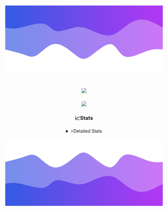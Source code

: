 ![Header](./header.png)
<div align="center">

<h1 align="center">
  <a href="https://git.io/typing-svg">
    <img src="https://readme-typing-svg.herokuapp.com/?lines=Hello,+There!+%F0%9F%91%8B;This+is+chicho.;Owner+on+Ocean;&center=true&size=25">
  </a>
</h1>
  
<p align="center">
  <img src="https://lanyard.cnrad.dev/api/852683595378196480" />
</p>

### 📈Stats
<details>
    <summary> ⚡Detailed Stats</summary>
    <br/>

<!--START_SECTION:waka-->
![Code Time](http://img.shields.io/badge/Code%20Time-808%20hrs%2039%20mins-blue)

![Profile Views](http://img.shields.io/badge/Profile%20Views-20-blue)

**🐱 My GitHub Data** 

> 📦 78.5 kB Used in GitHub's Storage 
 > 
> 🏆 29 Contributions in the Year 2024
 > 
> 🚫 Not Opted to Hire
 > 
> 📜 15 Public Repositories 
 > 
> 🔑 8 Private Repositories 
 > 
**I'm a Night 🦉** 

```text
🌞 Morning                24 commits          ██░░░░░░░░░░░░░░░░░░░░░░░   06.35 % 
🌆 Daytime                51 commits          ███░░░░░░░░░░░░░░░░░░░░░░   13.49 % 
🌃 Evening                164 commits         ███████████░░░░░░░░░░░░░░   43.39 % 
🌙 Night                  139 commits         █████████░░░░░░░░░░░░░░░░   36.77 % 
```
📅 **I'm Most Productive on Tuesday** 

```text
Monday                   24 commits          ██░░░░░░░░░░░░░░░░░░░░░░░   06.35 % 
Tuesday                  107 commits         ███████░░░░░░░░░░░░░░░░░░   28.31 % 
Wednesday                79 commits          █████░░░░░░░░░░░░░░░░░░░░   20.90 % 
Thursday                 59 commits          ████░░░░░░░░░░░░░░░░░░░░░   15.61 % 
Friday                   39 commits          ███░░░░░░░░░░░░░░░░░░░░░░   10.32 % 
Saturday                 35 commits          ██░░░░░░░░░░░░░░░░░░░░░░░   09.26 % 
Sunday                   35 commits          ██░░░░░░░░░░░░░░░░░░░░░░░   09.26 % 
```


📊 **This Week I Spent My Time On** 

```text
🕑︎ Time Zone: America/Argentina/Buenos_Aires

💬 Programming Languages: 
TypeScript               5 hrs 59 mins       █████████████░░░░░░░░░░░░   53.05 % 
Astro                    3 hrs 47 mins       ████████░░░░░░░░░░░░░░░░░   33.54 % 
Python                   43 mins             ██░░░░░░░░░░░░░░░░░░░░░░░   06.35 % 
JavaScript               24 mins             █░░░░░░░░░░░░░░░░░░░░░░░░   03.67 % 
Bash                     8 mins              ░░░░░░░░░░░░░░░░░░░░░░░░░   01.29 % 

🔥 Editors: 
VS Code                  11 hrs 17 mins      █████████████████████████   100.00 % 

🐱‍💻 Projects: 
ampararweb               10 hrs 12 mins      ███████████████████████░░   90.39 % 
Unknown Project          1 hr 2 mins         ██░░░░░░░░░░░░░░░░░░░░░░░   09.26 % 
dist                     1 min               ░░░░░░░░░░░░░░░░░░░░░░░░░   00.18 % 
OceanW                   1 min               ░░░░░░░░░░░░░░░░░░░░░░░░░   00.17 % 

💻 Operating System: 
Mac                      7 hrs 19 mins       ████████████████░░░░░░░░░   64.84 % 
Windows                  3 hrs 58 mins       █████████░░░░░░░░░░░░░░░░   35.16 % 
```

**I Mostly Code in JavaScript** 

```text
JavaScript               8 repos             ███████░░░░░░░░░░░░░░░░░░   26.67 % 
HTML                     7 repos             ██████░░░░░░░░░░░░░░░░░░░   23.33 % 
C#                       2 repos             ██░░░░░░░░░░░░░░░░░░░░░░░   06.67 % 
TypeScript               1 repo              █░░░░░░░░░░░░░░░░░░░░░░░░   03.33 % 
SCSS                     1 repo              █░░░░░░░░░░░░░░░░░░░░░░░░   03.33 % 
```




 Last Updated on 10/08/2024 21:14:10 UTC
<!--END_SECTION:waka-->
</details>

![Footer](./footer.png)
